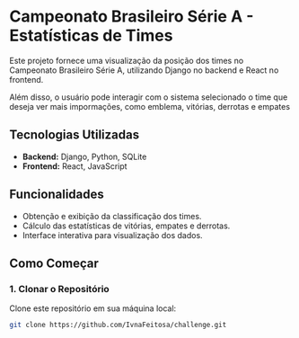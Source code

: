 # Campeonato Brasileiro Série A - Estatísticas de Times

Este projeto fornece uma visualização da posição dos times no Campeonato Brasileiro Série A, utilizando Django no backend e React no frontend.

Além disso, o usuário pode interagir com o sistema selecionado o time que deseja ver mais impormações, como emblema, vitórias, derrotas e empates

## Tecnologias Utilizadas

- **Backend:** Django, Python, SQLite
- **Frontend:** React, JavaScript

## Funcionalidades

- Obtenção e exibição da classificação dos times.
- Cálculo das estatísticas de vitórias, empates e derrotas.
- Interface interativa para visualização dos dados.

## Como Começar

### 1. Clonar o Repositório

Clone este repositório em sua máquina local:

```bash
git clone https://github.com/IvnaFeitosa/challenge.git

